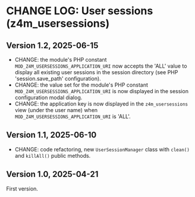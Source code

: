 # CHANGE LOG: User sessions (z4m_usersessions)

## Version 1.2, 2025-06-15
- CHANGE: the module's PHP constant `MOD_Z4M_USERSESSIONS_APPLICATION_URI` now accepts the 'ALL' value to display all existing user sessions in the session directory (see PHP 'session.save_path' configuration).
- CHANGE: the value set for the module's PHP constant `MOD_Z4M_USERSESSIONS_APPLICATION_URI` is now displayed in the session configuration modal dialog.
- CHANGE: the application key is now displayed in the `z4m_usersessions` view (under the user name) when `MOD_Z4M_USERSESSIONS_APPLICATION_URI` is 'ALL'.

## Version 1.1, 2025-06-10
- CHANGE: code refactoring, new `UserSessionManager` class with `clean()` and `killAll()` public methods.

## Version 1.0, 2025-04-21
First version.